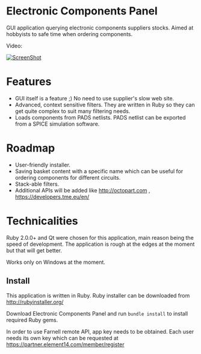 Electronic Components Panel
===========================

GUI application querying electronic components suppliers stocks. Aimed at hobbyists to safe time when ordering components.

Video:

[![ScreenShot](http://img.youtube.com/vi/2gsDMFoP2yk/0.jpg)](http://youtu.be/2gsDMFoP2yk)

# Features

* GUI itself is a feature ;) No need to use supplier's slow web site.
* Advanced, context sensitive filters. They are written in Ruby so they can get quite complex to suit many filtering needs.
* Loads components from PADS netlists. PADS netlist can be exported from a SPICE simulation software.

# Roadmap

* User-friendly installer.
* Saving basket content with a specific name which can be useful for ordering components for different circuits.
* Stack-able filters.
* Additional APIs will be added like http://octopart.com , https://developers.tme.eu/en/ 

# Technicalities
Ruby 2.0.0+ and Qt were chosen for this application, main reason being the speed of development. The application is rough at the edges at the moment but that will get better.

Works only on Windows at the moment.

## Install

This application is written in Ruby. Ruby installer can be downloaded from http://rubyinstaller.org/

Download Electronic Components Panel and run `bundle install` to install required Ruby gems.

In order to use Farnell remote API, app key needs to be obtained. Each user needs
its own key which can be requested at https://partner.element14.com/member/register

